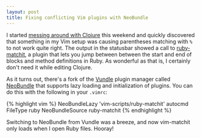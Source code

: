 ```yaml
---
layout: post
title: Fixing conflicting Vim plugins with NeoBundle
---
```


I started [messing around with Clojure](http://www.braveclojure.com/) this weekend and quickly discovered that something in my Vim setup was causing parentheses matching with `%` to not work quite right. The output in the statusbar showed a call to [ruby-matchit](https://github.com/vim-scripts/ruby-matchit), a plugin that lets you jump between between the start and end of blocks and method definitions in Ruby. As wonderful as that is, I certainly don't need it while editing Clojure.

As it turns out, there's a fork of the [Vundle](https://github.com/gmarik/Vundle.vim) plugin manager called [NeoBundle](https://github.com/Shougo/neobundle.vim) that supports lazy loading and initialization of plugins. You can do this with the following in your `.vimrc`:

{% highlight vim %}
NeoBundleLazy 'vim-scripts/ruby-matchit'
autocmd FileType ruby NeoBundleSource ruby-matchit
{% endhighlight %}

Switching to NeoBundle from Vundle was a breeze, and now vim-matchit only loads when I open Ruby files. Hooray!
